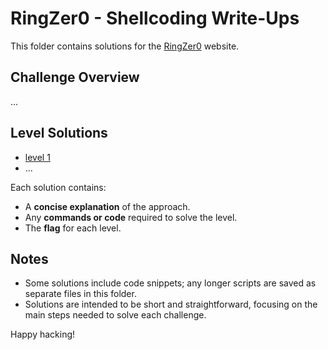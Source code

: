 # RingZer0 - Shellcoding Write-Ups

This folder contains solutions for the [RingZer0](https://ringzer0ctf.com/) website. 

## Challenge Overview
...

## Level Solutions
- [level 1](./level1.md)
- ...

Each solution contains:
- A **concise explanation** of the approach.
- Any **commands or code** required to solve the level.
- The **flag** for each level.

## Notes
- Some solutions include code snippets; any longer scripts are saved as separate files in this folder.
- Solutions are intended to be short and straightforward, focusing on the main steps needed to solve each challenge.
  
Happy hacking!
